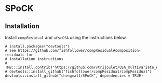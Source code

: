 # SPoCK

## Installation

Install `compResidual` and `afscOSA` using the instructions below. 

```
# install.packages("devtools")
# see https://github.com/fishfollower/compResidual#composition-residuals for
# installation instructions
# TMB:::install.contrib("https://github.com/vtrijoulet/OSA_multivariate_dists/archive/main.zip")
# devtools::install_github("fishfollower/compResidual/compResidual")
devtools::install_github("chengmatt/SPoCK", dependencies = TRUE)
```
